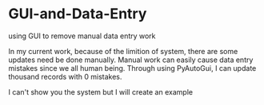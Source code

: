 # GUI-and-Data-Entry
using GUI to remove manual data entry work

In my current work, because of the limition of system, there are some updates need be done manually. Manual work can easily cause data entry mistakes since we all human being. Through using PyAutoGui, I can update thousand records with 0 mistakes.

I can't show you the system but I will create an example

